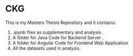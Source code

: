 # CKG
This is my Masters Thesis Repository and it contains:
1. .ipynb files as supplementary and analysis.
2. A folder for Java Code for Backend Server .
3. A folder for Angular Code for Frontend Web Application
4. All the datasets used in analysis.
